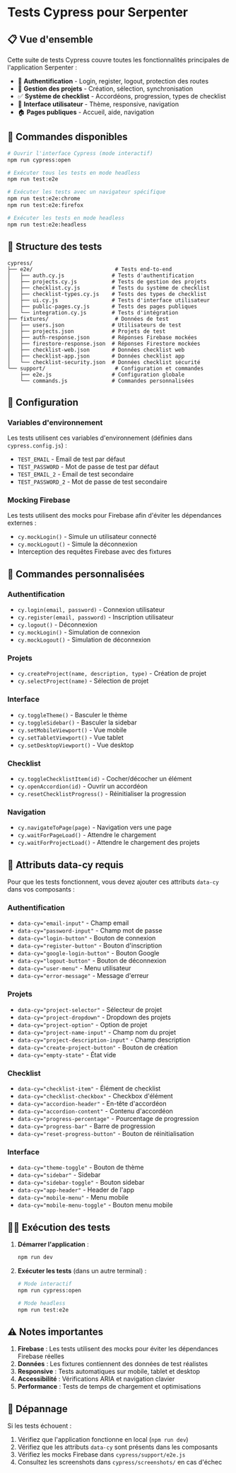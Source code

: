 # Tests Cypress pour Serpenter

## 📋 Vue d'ensemble

Cette suite de tests Cypress couvre toutes les fonctionnalités principales de l'application Serpenter :

- 🔐 **Authentification** - Login, register, logout, protection des routes
- 📁 **Gestion des projets** - Création, sélection, synchronisation
- ✅ **Système de checklist** - Accordéons, progression, types de checklist
- 🎨 **Interface utilisateur** - Thème, responsive, navigation
- 🏠 **Pages publiques** - Accueil, aide, navigation

## 🚀 Commandes disponibles

```bash
# Ouvrir l'interface Cypress (mode interactif)
npm run cypress:open

# Exécuter tous les tests en mode headless
npm run test:e2e

# Exécuter les tests avec un navigateur spécifique
npm run test:e2e:chrome
npm run test:e2e:firefox

# Exécuter les tests en mode headless
npm run test:e2e:headless
```

## 📁 Structure des tests

```
cypress/
├── e2e/                          # Tests end-to-end
│   ├── auth.cy.js               # Tests d'authentification
│   ├── projects.cy.js           # Tests de gestion des projets
│   ├── checklist.cy.js          # Tests du système de checklist
│   ├── checklist-types.cy.js    # Tests des types de checklist
│   ├── ui.cy.js                 # Tests d'interface utilisateur
│   ├── public-pages.cy.js       # Tests des pages publiques
│   └── integration.cy.js        # Tests d'intégration
├── fixtures/                     # Données de test
│   ├── users.json               # Utilisateurs de test
│   ├── projects.json            # Projets de test
│   ├── auth-response.json       # Réponses Firebase mockées
│   ├── firestore-response.json  # Réponses Firestore mockées
│   ├── checklist-web.json       # Données checklist web
│   ├── checklist-app.json       # Données checklist app
│   └── checklist-security.json  # Données checklist sécurité
└── support/                      # Configuration et commandes
    ├── e2e.js                   # Configuration globale
    └── commands.js              # Commandes personnalisées
```

## 🔧 Configuration

### Variables d'environnement

Les tests utilisent ces variables d'environnement (définies dans `cypress.config.js`) :

- `TEST_EMAIL` - Email de test par défaut
- `TEST_PASSWORD` - Mot de passe de test par défaut
- `TEST_EMAIL_2` - Email de test secondaire
- `TEST_PASSWORD_2` - Mot de passe de test secondaire

### Mocking Firebase

Les tests utilisent des mocks pour Firebase afin d'éviter les dépendances externes :

- `cy.mockLogin()` - Simule un utilisateur connecté
- `cy.mockLogout()` - Simule la déconnexion
- Interception des requêtes Firebase avec des fixtures

## 📝 Commandes personnalisées

### Authentification
- `cy.login(email, password)` - Connexion utilisateur
- `cy.register(email, password)` - Inscription utilisateur
- `cy.logout()` - Déconnexion
- `cy.mockLogin()` - Simulation de connexion
- `cy.mockLogout()` - Simulation de déconnexion

### Projets
- `cy.createProject(name, description, type)` - Création de projet
- `cy.selectProject(name)` - Sélection de projet

### Interface
- `cy.toggleTheme()` - Basculer le thème
- `cy.toggleSidebar()` - Basculer la sidebar
- `cy.setMobileViewport()` - Vue mobile
- `cy.setTabletViewport()` - Vue tablet
- `cy.setDesktopViewport()` - Vue desktop

### Checklist
- `cy.toggleChecklistItem(id)` - Cocher/décocher un élément
- `cy.openAccordion(id)` - Ouvrir un accordéon
- `cy.resetChecklistProgress()` - Réinitialiser la progression

### Navigation
- `cy.navigateToPage(page)` - Navigation vers une page
- `cy.waitForPageLoad()` - Attendre le chargement
- `cy.waitForProjectLoad()` - Attendre le chargement des projets

## 🎯 Attributs data-cy requis

Pour que les tests fonctionnent, vous devez ajouter ces attributs `data-cy` dans vos composants :

### Authentification
- `data-cy="email-input"` - Champ email
- `data-cy="password-input"` - Champ mot de passe
- `data-cy="login-button"` - Bouton de connexion
- `data-cy="register-button"` - Bouton d'inscription
- `data-cy="google-login-button"` - Bouton Google
- `data-cy="logout-button"` - Bouton de déconnexion
- `data-cy="user-menu"` - Menu utilisateur
- `data-cy="error-message"` - Message d'erreur

### Projets
- `data-cy="project-selector"` - Sélecteur de projet
- `data-cy="project-dropdown"` - Dropdown des projets
- `data-cy="project-option"` - Option de projet
- `data-cy="project-name-input"` - Champ nom du projet
- `data-cy="project-description-input"` - Champ description
- `data-cy="create-project-button"` - Bouton de création
- `data-cy="empty-state"` - État vide

### Checklist
- `data-cy="checklist-item"` - Élément de checklist
- `data-cy="checklist-checkbox"` - Checkbox d'élément
- `data-cy="accordion-header"` - En-tête d'accordéon
- `data-cy="accordion-content"` - Contenu d'accordéon
- `data-cy="progress-percentage"` - Pourcentage de progression
- `data-cy="progress-bar"` - Barre de progression
- `data-cy="reset-progress-button"` - Bouton de réinitialisation

### Interface
- `data-cy="theme-toggle"` - Bouton de thème
- `data-cy="sidebar"` - Sidebar
- `data-cy="sidebar-toggle"` - Bouton sidebar
- `data-cy="app-header"` - Header de l'app
- `data-cy="mobile-menu"` - Menu mobile
- `data-cy="mobile-menu-toggle"` - Bouton menu mobile

## 🏃‍♂️ Exécution des tests

1. **Démarrer l'application** :
   ```bash
   npm run dev
   ```

2. **Exécuter les tests** (dans un autre terminal) :
   ```bash
   # Mode interactif
   npm run cypress:open
   
   # Mode headless
   npm run test:e2e
   ```

## ⚠️ Notes importantes

1. **Firebase** : Les tests utilisent des mocks pour éviter les dépendances Firebase réelles
2. **Données** : Les fixtures contiennent des données de test réalistes
3. **Responsive** : Tests automatiques sur mobile, tablet et desktop
4. **Accessibilité** : Vérifications ARIA et navigation clavier
5. **Performance** : Tests de temps de chargement et optimisations

## 🐛 Dépannage

Si les tests échouent :

1. Vérifiez que l'application fonctionne en local (`npm run dev`)
2. Vérifiez que les attributs `data-cy` sont présents dans les composants
3. Vérifiez les mocks Firebase dans `cypress/support/e2e.js`
4. Consultez les screenshots dans `cypress/screenshots/` en cas d'échec
